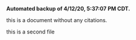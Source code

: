 **Automated backup of 4/12/20, 5:37:07 PM CDT.**

this is a document without any citations.

this is a second file
